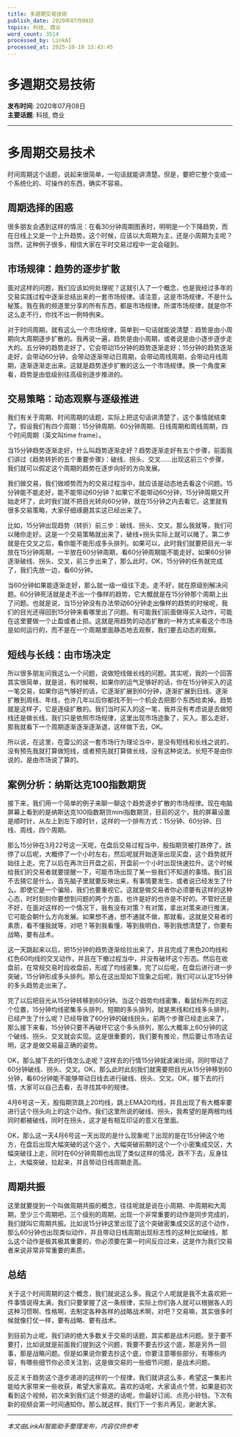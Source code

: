 ```yaml
---
title: 多週期交易技術
publish_date: 2020年07月08日
topics: 科技, 商业
word_count: 3514
processed_by: LinkAI
processed_at: 2025-10-10 15:43:45
---
```


# 多週期交易技術

**发布时间**: 2020年07月08日  
**主要话题**: 科技, 商业

---

# 多周期交易技术

时间周期这个话题，说起来很简单，一句话就能讲清楚。但是，要把它整个变成一个系统化的、可操作的东西，确实不容易。

## 周期选择的困惑

很多朋友会遇到这样的情况：在看30分钟周期图表时，明明是一个下降趋势，而在日线上又是一个上升趋势。这个时候，应该以大周期为主，还是小周期为主呢？当然，这种例子很多，相信大家在平时交易过程中一定会碰到。

## 市场规律：趋势的逐步扩散

面对这样的问题，我们应该如何处理呢？这就引入了一个概念，也是我经过多年的交易实践过程中逐渐总结出来的一套市场规律。请注意，这是市场规律，不是什么秘笈。我在我的频道里分享的所有东西，都是市场规律。所谓市场规律，就是你不这么走不行，你找不出一例特例来。

对于时间周期，就有这么一个市场规律，简单到一句话就能说清楚：趋势是由小周期向大周期逐步扩散的。我再说一遍，趋势是由小周期，或者说是由小逐步逐步走大的。五分钟的趋势走好了，它会带动15分钟的趋势逐渐走好；15分钟的趋势逐渐走好，会带动60分钟，会带动逐渐带动日周期，会带动周线周期，会带动月线周期，逐渐逐渐走出来。这就是趋势逐步扩散的这么一个市场规律。换一个角度来看，趋势是由低级别往高级别逐步推进的。

## 交易策略：动态观察与逐级推进

我们有关于周期、时间周期的话题，实际上把这句话讲清楚了，这个事情就结束了。假设我们有四个周期：15分钟周期、60分钟周期、日线周期和周线周期，四个时间周期（英文叫time frame）。

当15分钟趋势逐渐走好，什么叫趋势逐渐走好？趋势逐渐走好有五个步骤，前面我们讲过《趋势转折的五个重要步骤》：破线、拐头、交叉……出现这前三个步骤，我们就可以假定这个周期的趋势在逐步向好的方向发展。

我们做交易，我们做顺势而为的交易过程当中，就应该是动态地去看这个问题。15分钟能不能走好，能不能带动60分钟？如果它不能带动60分钟，15分钟周期又开始走坏了，此时我们就不把目光转向60分钟，就在15分钟之内去看它。这里就有很多交易策略，大家仔细琢磨其实这已经出来了。

比如，15分钟出现趋势（转折）前三步：破线、拐头、交叉。那么我就等，我们可以赌你走好。这是一个交易策略就出来了，破线+拐头实际上就可以赌了。第二步就是在交叉之后，看你能不能形成多头排列。如果可以，此时我们就要把目光一半放在15分钟周期，一半放在60分钟周期，看60分钟周期能不能走好。如果60分钟逐渐破线、拐头、交叉，前三步出来了，那么此时，OK，15分钟的任务就完成了，我们先放一边，看60分钟。

当60分钟如果能逐渐走好，那么就一级一级往下走。走不好，就在原级别解决问题。60分钟死活就是走不出一个像样的趋势，它大概就是在15分钟那个周期上出了问题。也就是说，当15分钟没有办法带动60分钟走出像样的趋势的时候呢，我们的目光还得回到15分钟来看哪里出了问题。有可能我们前面做得买入动作，可能在这里要做一个止盈或者止损。这就是用趋势的动态扩散的一种方式来看这个市场是如何运行的，而不是在一个周期里面静态地去观察，我们要去动态的观察。

## 短线与长线：由市场决定

所以很多朋友问我这么一个问题，说做短线做长线的问题。其实呢，我的一个回答其实很简单，就是说，有时候啊，如果你的运气足够好的话，你在15分钟买入的这一笔交易，如果你运气够好的话，它逐渐扩展到60分钟，逐渐扩展到日线、逐渐扩散到周线、年线，也许几年以后你都找不到一个机会去把那个东西给卖掉。趋势就是这样子，它是逐级扩散的。我们当时买入的这一笔，我并没有考虑说是去做短线还是做长线，我们只是依照市场规律，这里出现市场迹象了，买入。那么走好，那我就看下一个周期逐渐逐渐逐渐退，这样做下去，OK。

所以说，在这里，在雷公的这一套市场行为理论当中，是没有短线和长线之说的，没有预先我就打算做短线，或者预先就打算做长线，没有这种说法。长短不是由你说的，是由市场说了算的。

## 案例分析：纳斯达克100指数期货

接下来，我们用一个简单的例子来聊一聊这个趋势逐步扩散的市场规律。现在电脑屏幕上看到的是纳斯达克100指数期货mini指数期货，目前的这个，我的屏幕设置是顺时针，从左上到左下顺时针，这样的一个排布方式：15分钟、60分钟、日线、周线，四个周期。

那么15分钟在3月22号这一天呢，在盘后交易过程当中，股指期货被打跌停了。跌停了以后呢，大概停了一个小时左右，然后呢就开始逐渐出现买盘，这个趋势就开始往上走。完了以后在再次日开盘之前，开盘前一个小时出现快速拉升。这个时候给我们的交易者就要提醒一下，可能市场出现了某一些我们不知道的事情。我们且不去猜它是什么，首先脑子里就要反映出来，有事情要发生，或者说已经发生了什么。即使它是一个骗局，我们也要重视它。这就是做交易者你必须要有这样的这种心态，时时刻刻你要想到问题的两个方面，也许是好的也许是不好的。不管好还是不好，在面对这样的一个情况下，我有没有对策？有对策，拿出对策来进行推演，它可能会朝什么方向发展。如果想不通，想不通就不做，那就看。这就是交易者的素质，看不懂我就等，对吧？等到我看懂，等到我明白，等到我想清楚了，你要有战略，要有战术。

这一天跳起来以后，把15分钟的趋势逐渐给拉出来了，并且完成了黑色20均线和红色60均线的交叉动作，并且在下撤过程当中，并没有破坏这个形态。然后在收盘前，在常规交易时段收盘前，形成了均线密集，完了以后呢，在盘后进行进一步突破，15分钟形成多头排列。那么在这出现如下现象之后呢，我们可以认定15分钟的多头趋势走出来了。

完了以后把目光从15分钟转移到60分钟。当这个趋势均线密集，看鼠标所在的这个位置，15分钟均线密集多头排列，短期的多头排列，就是黑线和红线多头排列，已经产生了什么呢？已经导致了60分钟的破线拐头，前两个步骤已经走出来了。那么接下来看，15分钟只要不再破坏它这个多头排列，那么大概率上60分钟的这个破线、拐头、交叉就会实现。这是很重要的，我们要有推论，然后要让市场去证明，这才是做交易最正确的姿势。

OK，那么接下去的行情怎么走呢？这样去的行情15分钟就波澜壮阔，同时带动了60分钟破线、拐头、交叉。OK，那么此时此刻我们就需要把目光从15分钟移到60分钟，看60分钟能不能够带动日线去进行破线、拐头、交叉。OK，接下去的行情，大家可以自己去看，去寻找其中的规律。

4月6号这一天，股指期货跳上20均线，跳上EMA20均线，并且出现了有大概率要进行这个拐头向上的这个动作。我们这里所说的破线、拐头，我希望的是两根均线同时都被破线，同时在拐头，这才是有相互印证的意义在里面。

OK，那么这一天4月6号这一天出现的是什么现象呢？出现的是在15分钟这个地方，在盘后出现大幅突破的这个这个，大幅突破前期的这个一个小密集成交区，大幅突破往上走，同时在60分钟周期也出现了类似这样的情况，跌不下去，反身往上，大幅突破，拉起来，并且带动日线周期走高。

## 周期共振

这里就要提到一个叫做周期共振的概念，往往呢就是说在小周期、中周期和大周期，至少三个周期吧，三个级别的周期，出现一个非常重要的动作是同步完成的，我们就叫它周期共振。比如说15分钟这里出现了这个突破密集成交区的这个动作，那么60分钟也出现类似动作，并且带动日线周期出现标志性的这种比如破线，那么这个动作是极其极其重要的，你必须要在第一时间反应过来，这是作为我们交易者来说非常非常重要的素质。

## 总结

关于这个时间周期的这个概念，我们就说这么多。我这个人呢就是我不太喜欢把一件事情说得太满，我们只要掌握了这一条规律，实际上你们各人就可以根据各人的这种习惯啊、性格啊，去制定各种各样的战略战术啊，对吧？交易嘛，其实很多时候就像打仗一样，要有战略、要有战术。

到目前为止呢，我们讲的绝大多数关于交易的话题，其实都是战术问题。至于要不要打，比如说就是前面我们提到这个问题，我要不要去抄这个底，那是另外一回事，那是战略问题。但是如果说你要去抄这个底，你要注意哪些部分，有哪些内容，有哪些细节你必须关注到，这是做交易的一些细节问题，是战术问题。

反正关于趋势这个逐步递进的这样的一个规律，我们就讲这么多，希望这一集影片能给大家带来一些收获，希望大家喜欢。喜欢的话呢，大家请点个赞，如果是初次看到这个视频，初次来到我们这个频道的话呢，你最好订阅、点亮小铃铛，下次有新的视频会第一时间通知你。那么就这样，我们下一个影片再见，谢谢大家。


---

*本文由LinkAI智能助手整理发布，内容仅供参考*
